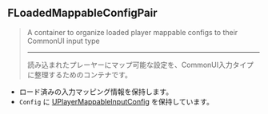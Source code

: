 ## FLoadedMappableConfigPair

> A container to organize loaded player mappable configs to their CommonUI input type
> 
> ----
> 読み込まれたプレーヤーにマップ可能な設定を、CommonUI入力タイプに整理するためのコンテナです。

* ロード済みの入力マッピング情報を保持します。
* ```Config``` に [UPlayerMappableInputConfig] を保持しています。

<!--- ページ内のリンク --->

<!--- 自前の画像へのリンク --->

<!--- generated --->
[UPlayerMappableInputConfig]: ../../UE/Input/UPlayerMappableInputConfig.md#uplayermappableinputconfig
